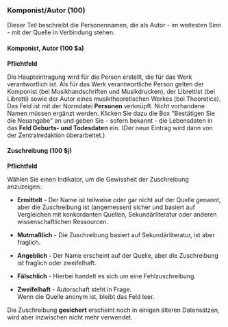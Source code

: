 ### Komponist/Autor (100)

Dieser Teil beschreibt die Personennamen, die als Autor - im weitesten Sinn - mit der Quelle in Verbindung stehen.

#### Komponist, Autor (100 $a)
**Pflichtfeld**

Die Haupteintragung wird für die Person erstellt, die für das Werk verantwortlich ist. Als für das Werk verantwortliche Person gelten der Komponist (bei Musikhandschriften und Musikdrucken), der Librettist (bei Libretti) sowie der Autor eines musiktheoretischen Werkes (bei Theoretica). Das Feld ist mit der Normdatei **Personen** verknüpft. Nicht vorhandene Namen müssen ergänzt werden. Klicken Sie dazu die Box "Bestätigen Sie die Neuangabe" an und geben Sie - sofern bekannt - die Lebensdaten in das **Feld Geburts- und Todesdaten** ein. (Der neue Eintrag wird dann von der Zentralredaktion überarbeitet.)

  

#### Zuschreibung (100 $j) 
**Pflichtfeld**

Wählen Sie einen Indikator, um die Gewissheit der Zuschreibung anzuzeigen.:

- **Ermittelt** - Der Name ist teilweise oder gar nicht auf der Quelle genannt, aber die Zuschreibung ist (angemessen) sicher und basiert auf Vergleichen mit konkordanten Quellen, Sekundärliteratur oder anderen wissenschaftlichen Ressourcen.

- **Mutmaßlich** - Die Zuschreibung basiert auf Sekundärliteratur, ist aber fraglich.
- **Angeblich -** Der Name erscheint auf der Quelle, aber die Zuschreibung ist fraglich oder zweifelhaft.
- **Fälschlich** - Hierbei handelt es sich um eine Fehlzuschreibung.
- **Zweifelhaft** - Autorschaft steht in Frage.  
Wenn die Quelle anonym ist, bleibt das Feld leer.  
  

Die Zuschreibung **gesichert** erscheint noch in einigen älteren Datensätzen, wird aber inzwischen nicht mehr verwendet.